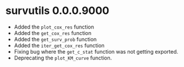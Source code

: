 # survutils 0.0.0.9000

* Added the `plot_cox_res` function
* Added the `get_cox_res` function
* Added the `get_surv_prob` function
* Added the `iter_get_cox_res` function
* Fixing bug where the `get_c_stat` function was not getting exported.
* Deprecating the `plot_KM_curve` function.
